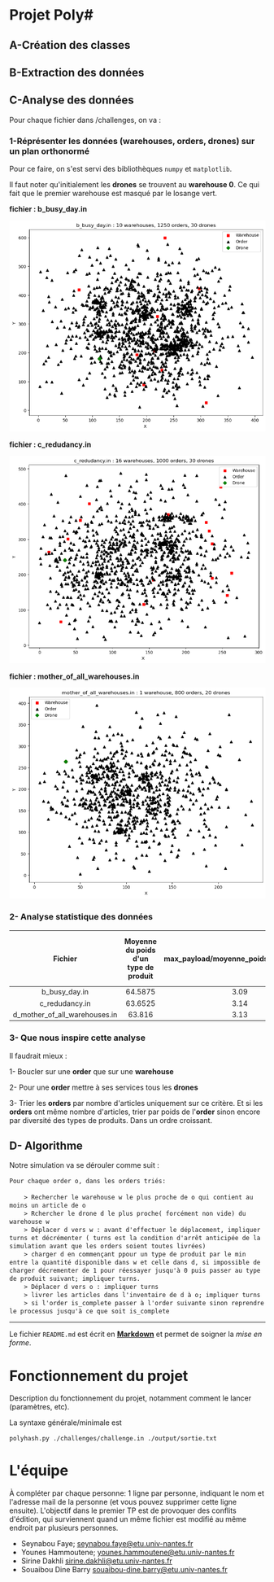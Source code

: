 Projet Poly#
============

## A-Création des classes

## B-Extraction des données

## C-Analyse des données

Pour chaque fichier dans /challenges, on va :

### 1-Réprésenter les données (warehouses, orders, drones) sur un plan orthonormé

Pour ce faire, on s'est servi des bibliothèques `numpy` et `matplotlib`. 

Il faut noter qu'initialement les **drones** se trouvent au **warehouse 0**. Ce qui fait que le premier warehouse est 
masqué par le losange vert.

__fichier : b_busy_day.in__

![réprésentation des données du fichier b_busy_day.in](./b_busy_day_in.png)


__fichier : c_redudancy.in__

![réprésentation des données du fichier c_redudancy.in](./c_redudancy_in.png)

__fichier : mother_of_all_warehouses.in__

![réprésentation des données du fichier mother_of_all_warehouses.in](./mother_of_all_warehouses_in.png)


### 2- Analyse statistique des données


| Fichier                        | Moyenne du poids d'un type de produit | max_payload/moyenne_poids_type_produit | Dans une commande, en moyenne le nombre d'articles |
| :----------------------------: |:-------------------------------------:| :-------------------------------------:|-------------------------------------------------------------|
| b_busy_day.in                  |   64.5875                             |  3.09                                  | 7.4944                                                       |
| c_redudancy.in                 |   63.6525                             |   3.14                                 | 7.444                                                       |
| d_mother_of_all_warehouses.in  |   63.816                              |    3.13                                | 7.72125                                                     |


### 3- Que nous inspire cette analyse

Il faudrait mieux :

1- Boucler sur une **order** que sur une **warehouse**

2- Pour une **order** mettre à ses services tous les **drones**

3- Trier les **orders** par nombre d'articles uniquement sur ce critère. Et si les **orders** ont même nombre d'articles, trier par poids de l'**order** sinon encore par diversité des types de produits. Dans un ordre croissant.



## D- Algorithme

Notre simulation va se dérouler comme suit :

```
Pour chaque order o, dans les orders triés:

    > Rechercher le warehouse w le plus proche de o qui contient au moins un article de o
    > Rchercher le drone d le plus proche( forcément non vide) du warehouse w
    > Déplacer d vers w : avant d'effectuer le déplacement, impliquer turns et décrémenter ( turns est la condition d'arrêt anticipée de la simulation avant que les orders soient toutes livrées)
    > charger d en commençant ppour un type de produit par le min entre la quantité disponible dans w et celle dans d, si impossible de charger décrementer de 1 pour réessayer jusqu'à 0 puis passer au type de produit suivant; impliquer turns.
    > Déplacer d vers o : impliquer turns
    > livrer les articles dans l'inventaire de d à o; impliquer turns
    > si l'order is_complete passer à l'order suivante sinon reprendre le processus jusqu'à ce que soit is_complete
```











----------------------------------------------------------------------------------------------------------------------------
Le fichier `README.md` est écrit en [**Markdown**](https://docs.github.com/en/get-started/writing-on-github/getting-started-with-writing-and-formatting-on-github/basic-writing-and-formatting-syntax) et permet de soigner la _mise en forme_.

Fonctionnement du projet
========================

Description du fonctionnement du projet, notamment comment le lancer (paramètres, etc).

La syntaxe générale/minimale est

    polyhash.py ./challenges/challenge.in ./output/sortie.txt

L'équipe
========

À compléter par chaque personne: 1 ligne par personne, indiquant le nom et l'adresse mail de la personne (et vous pouvez supprimer cette ligne ensuite). L'objectif dans le premier TP est de provoquer des conflits d'édition, qui surviennent quand un même fichier est modifié au même endroit par plusieurs personnes.

- Seynabou Faye; seynabou.faye@etu.univ-nantes.fr
- Younes Hammoutene; younes.hammoutene@etu.univ-nantes.fr
- Sirine Dakhli sirine.dakhli@etu.univ-nantes.fr
- Souaibou Dine Barry souaibou-dine.barry@etu.univ-nantes.fr 
